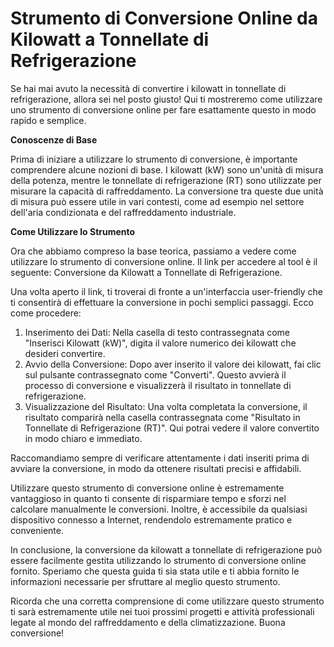 Strumento di Conversione Online da Kilowatt a Tonnellate di Refrigerazione
==========================================================================

Se hai mai avuto la necessità di convertire i kilowatt in tonnellate di refrigerazione, allora sei nel posto giusto! Qui ti mostreremo come utilizzare uno strumento di conversione online per fare esattamente questo in modo rapido e semplice.

**Conoscenze di Base**

Prima di iniziare a utilizzare lo strumento di conversione, è importante comprendere alcune nozioni di base. I kilowatt (kW) sono un'unità di misura della potenza, mentre le tonnellate di refrigerazione (RT) sono utilizzate per misurare la capacità di raffreddamento. La conversione tra queste due unità di misura può essere utile in vari contesti, come ad esempio nel settore dell'aria condizionata e del raffreddamento industriale.

**Come Utilizzare lo Strumento**

Ora che abbiamo compreso la base teorica, passiamo a vedere come utilizzare lo strumento di conversione online. Il link per accedere al tool è il seguente: Conversione da Kilowatt a Tonnellate di Refrigerazione.

Una volta aperto il link, ti troverai di fronte a un'interfaccia user-friendly che ti consentirà di effettuare la conversione in pochi semplici passaggi. Ecco come procedere:

1. Inserimento dei Dati: Nella casella di testo contrassegnata come "Inserisci Kilowatt (kW)", digita il valore numerico dei kilowatt che desideri convertire.
2. Avvio della Conversione: Dopo aver inserito il valore dei kilowatt, fai clic sul pulsante contrassegnato come "Converti". Questo avvierà il processo di conversione e visualizzerà il risultato in tonnellate di refrigerazione.
3. Visualizzazione del Risultato: Una volta completata la conversione, il risultato comparirà nella casella contrassegnata come "Risultato in Tonnellate di Refrigerazione (RT)". Qui potrai vedere il valore convertito in modo chiaro e immediato.

Raccomandiamo sempre di verificare attentamente i dati inseriti prima di avviare la conversione, in modo da ottenere risultati precisi e affidabili.

Utilizzare questo strumento di conversione online è estremamente vantaggioso in quanto ti consente di risparmiare tempo e sforzi nel calcolare manualmente le conversioni. Inoltre, è accessibile da qualsiasi dispositivo connesso a Internet, rendendolo estremamente pratico e conveniente.

In conclusione, la conversione da kilowatt a tonnellate di refrigerazione può essere facilmente gestita utilizzando lo strumento di conversione online fornito. Speriamo che questa guida ti sia stata utile e ti abbia fornito le informazioni necessarie per sfruttare al meglio questo strumento.

Ricorda che una corretta comprensione di come utilizzare questo strumento ti sarà estremamente utile nei tuoi prossimi progetti e attività professionali legate al mondo del raffreddamento e della climatizzazione. Buona conversione!